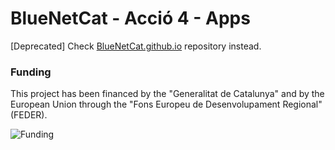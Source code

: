 # BlueNetCat - Acció 4 - Apps
[Deprecated] Check [BlueNetCat.github.io](https://github.com/BlueNetCat/BlueNetCat.github.io) repository instead.

### Funding
This project has been financed by the "Generalitat de Catalunya" and by the European Union through the "Fons Europeu de Desenvolupament Regional" (FEDER).

![Funding](img/logos.png)

